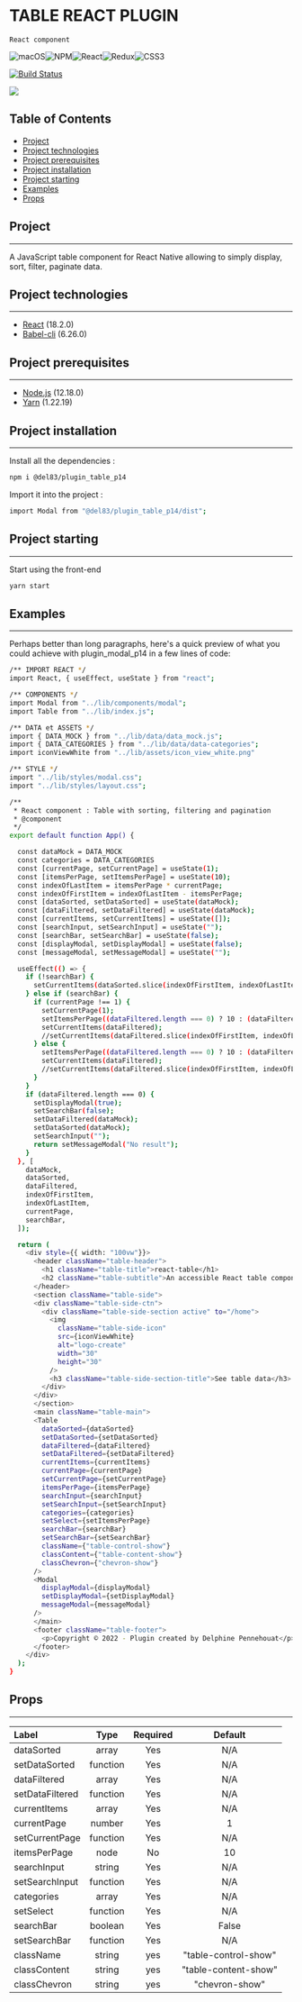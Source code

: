 # TABLE REACT PLUGIN

`React component`

![macOS](https://img.shields.io/badge/mac%20os-000000?style=for-the-badge&logo=macos&logoColor=F0F0F0)![NPM](https://img.shields.io/badge/NPM-%23000000.svg?style=for-the-badge&logo=npm&logoColor=white)![React](https://img.shields.io/badge/react-%2320232a.svg?style=for-the-badge&logo=react&logoColor=%2361DAFB)![Redux](https://img.shields.io/badge/redux-%23593d88.svg?style=for-the-badge&logo=redux&logoColor=white)![CSS3](https://img.shields.io/badge/css3-%231572B6.svg?style=for-the-badge&logo=css3&logoColor=white)

[![Build Status](https://travis-ci.org/joemccann/dillinger.svg?branch=master)](https://travis-ci.org/joemccann/dillinger)

![](./demo_plugin_table_p14_AdobeExpress.gif)

## Table of Contents

- [Project](#Project)
- [Project technologies](#project-technologies)
- [Project prerequisites](#project-prerequisites)
- [Project installation](#project-installation)
- [Project starting](#project-starting)
- [Examples](#examples)
- [Props](#props)

## Project

---

A JavaScript table component for React Native allowing to simply display, sort, filter, paginate data.

## Project technologies

---

- [React](https://fr.reactjs.org/) (18.2.0)
- [Babel-cli](https://babeljs.io/) (6.26.0)

## Project prerequisites

---

- [Node.js](https://nodejs.org/) (12.18.0)
- [Yarn](https://classic.yarnpkg.com/lang/en/docs/install/#mac-stable) (1.22.19)

## Project installation

---

Install all the dependencies :

```sh
npm i @del83/plugin_table_p14
```

Import it into the project :

```sh
import Modal from "@del83/plugin_table_p14/dist";
```

## Project starting

---

Start using the front-end

```sh
yarn start
```

## Examples

---

Perhaps better than long paragraphs, here's a quick
preview of what you could achieve with plugin_modal_p14 in a few lines of code:

```sh
/** IMPORT REACT */
import React, { useEffect, useState } from "react";

/** COMPONENTS */
import Modal from "../lib/components/modal";
import Table from "../lib/index.js";

/** DATA et ASSETS */
import { DATA_MOCK } from "../lib/data/data_mock.js";
import { DATA_CATEGORIES } from "../lib/data/data-categories";
import iconViewWhite from "../lib/assets/icon_view_white.png"

/** STYLE */
import "../lib/styles/modal.css";
import "../lib/styles/layout.css";

/**
 * React component : Table with sorting, filtering and pagination
 * @component
 */
export default function App() {

  const dataMock = DATA_MOCK
  const categories = DATA_CATEGORIES
  const [currentPage, setCurrentPage] = useState(1);
  const [itemsPerPage, setItemsPerPage] = useState(10);
  const indexOfLastItem = itemsPerPage * currentPage;
  const indexOfFirstItem = indexOfLastItem - itemsPerPage;
  const [dataSorted, setDataSorted] = useState(dataMock);
  const [dataFiltered, setDataFiltered] = useState(dataMock);
  const [currentItems, setCurrentItems] = useState([]);
  const [searchInput, setSearchInput] = useState("");
  const [searchBar, setSearchBar] = useState(false);
  const [displayModal, setDisplayModal] = useState(false);
  const [messageModal, setMessageModal] = useState("");

  useEffect(() => {
    if (!searchBar) {
      setCurrentItems(dataSorted.slice(indexOfFirstItem, indexOfLastItem));
    } else if (searchBar) {
      if (currentPage !== 1) {
        setCurrentPage(1);
        setItemsPerPage((dataFiltered.length === 0) ? 10 : (dataFiltered.length))
        setCurrentItems(dataFiltered);
        //setCurrentItems(dataFiltered.slice(indexOfFirstItem, indexOfLastItem));
      } else {
        setItemsPerPage((dataFiltered.length === 0) ? 10 : (dataFiltered.length))
        setCurrentItems(dataFiltered);
        //setCurrentItems(dataFiltered.slice(indexOfFirstItem, indexOfLastItem));
      }
    }
    if (dataFiltered.length === 0) {
      setDisplayModal(true);
      setSearchBar(false);
      setDataFiltered(dataMock);
      setDataSorted(dataMock);
      setSearchInput("");
      return setMessageModal("No result");
    }
  }, [
    dataMock,
    dataSorted,
    dataFiltered,
    indexOfFirstItem,
    indexOfLastItem,
    currentPage,
    searchBar,
  ]);

  return (
    <div style={{ width: "100vw"}}>
      <header className="table-header">
        <h1 className="table-title">react-table</h1>
        <h2 className="table-subtitle">An accessible React table component</h2>
      </header>
      <section className="table-side">
      <div className="table-side-ctn">
        <div className="table-side-section active" to="/home">
          <img
            className="table-side-icon"
            src={iconViewWhite}
            alt="logo-create"
            width="30"
            height="30"
          />
          <h3 className="table-side-section-title">See table data</h3>
        </div>
      </div>
      </section>
      <main className="table-main">
      <Table
        dataSorted={dataSorted}
        setDataSorted={setDataSorted}
        dataFiltered={dataFiltered}
        setDataFiltered={setDataFiltered}
        currentItems={currentItems}
        currentPage={currentPage}
        setCurrentPage={setCurrentPage}
        itemsPerPage={itemsPerPage}
        searchInput={searchInput}
        setSearchInput={setSearchInput}
        categories={categories}
        setSelect={setItemsPerPage}
        searchBar={searchBar}
        setSearchBar={setSearchBar}
        className={"table-control-show"}
        classContent={"table-content-show"}
        classChevron={"chevron-show"}
      />
      <Modal
        displayModal={displayModal}
        setDisplayModal={setDisplayModal}
        messageModal={messageModal}
      />
      </main>
      <footer className="table-footer">
        <p>Copyright © 2022 - Plugin created by Delphine Pennehouat</p>
      </footer>
    </div>
  );
}
```

## Props

---

| Label           |   Type   | Required |       Default        |
| :-------------- | :------: | :------: | :------------------: |
| dataSorted      |  array   |   Yes    |         N/A          |
| setDataSorted   | function |   Yes    |         N/A          |
| dataFiltered    |  array   |   Yes    |         N/A          |
| setDataFiltered | function |   Yes    |         N/A          |
| currentItems    |  array   |   Yes    |         N/A          |
| currentPage     |  number  |   Yes    |          1           |
| setCurrentPage  | function |   Yes    |         N/A          |
| itemsPerPage    |   node   |    No    |          10          |
| searchInput     |  string  |   Yes    |         N/A          |
| setSearchInput  | function |   Yes    |         N/A          |
| categories      |  array   |   Yes    |         N/A          |
| setSelect       | function |   Yes    |         N/A          |
| searchBar       | boolean  |   Yes    |        False         |
| setSearchBar    | function |   Yes    |         N/A          |
| className       |  string  |   yes    | "table-control-show" |
| classContent    |  string  |   yes    | "table-content-show" |
| classChevron    |  string  |   yes    |    "chevron-show"    |
